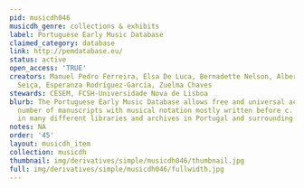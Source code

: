 ```yaml
---
pid: musicdh046
musicdh_genre: collections & exhibits
label: Portuguese Early Music Database
claimed_category: database
link: http://pemdatabase.eu/
status: active
open_access: 'TRUE'
creators: Manuel Pedro Ferreira, Elsa De Luca, Bernadette Nelson, Alberto Medina de
  Seiça, Esperanza Rodríguez-García, Zuelma Chaves
stewards: CESEM, FCSH-Universidade Nova de Lisboa
blurb: The Portuguese Early Music Database allows free and universal access to a large
  number of manuscripts with musical notation mostly written before c. 1650 preserved
  in many different libraries and archives in Portugal and surrounding Spanish locations.
notes: NA
order: '45'
layout: musicdh_item
collection: musicdh
thumbnail: img/derivatives/simple/musicdh046/thumbnail.jpg
full: img/derivatives/simple/musicdh046/fullwidth.jpg
---
```

